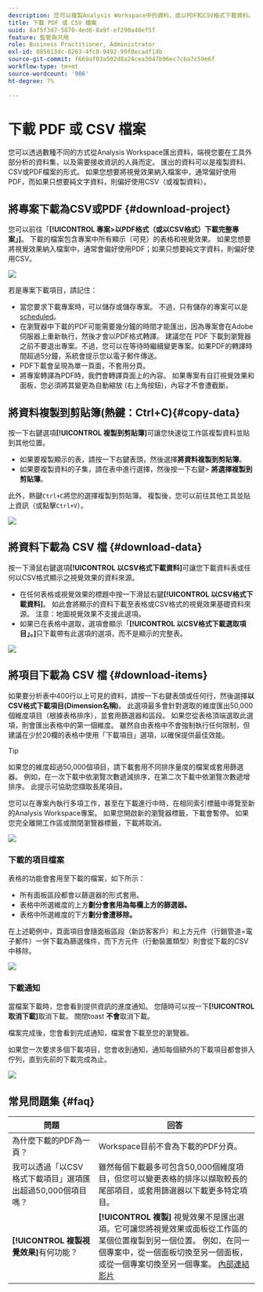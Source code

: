 ```yaml
---
description: 您可以複製Analysis Workspace中的資料，或以PDF和CSV格式下載資料。
title: 下載 PDF 或 CSV 檔案
uuid: 8af5f3d7-5870-4ed6-8a9f-ef290a48ef5f
feature: 監管與共用
role: Business Practitioner, Administrator
exl-id: 085013dc-8263-4fc8-9492-99f0ecadf14b
source-git-commit: f669af03a502d8a24cea3047b96ec7cba7c59e6f
workflow-type: tm+mt
source-wordcount: '986'
ht-degree: 7%

---
```


# 下載 PDF 或 CSV 檔案

您可以透過數種不同的方式從Analysis Workspace匯出資料，端視您要在工具外部分析的資料集，以及需要接收資訊的人員而定。 匯出的資料可以是複製資料、CSV或PDF檔案的形式。 如果您想要將視覺效果納入檔案中，通常偏好使用PDF，而如果只想要純文字資料，則偏好使用CSV（或複製資料）。

## 將專案下載為CSV或PDF {#download-project}

您可以前往「**[!UICONTROL 專案>以PDF格式（或以CSV格式）下載完整專案」]**。 下載的檔案包含專案中所有顯示（可見）的表格和視覺效果。 如果您想要將視覺效果納入檔案中，通常會偏好使用PDF；如果只想要純文字資料，則偏好使用CSV。

![](assets/download-project.png)

若是專案下載項目，請記住：

* 當您要求下載專案時，可以儲存或儲存專案。 不過，只有儲存的專案可以是[scheduled](https://experienceleague.adobe.com/docs/analytics/analyze/analysis-workspace/curate-share/t-schedule-report.html)。
* 在瀏覽器中下載的PDF可能需要幾分鐘的時間才能匯出，因為專案會在Adobe伺服器上重新執行，然後才會以PDF格式轉譯。 建議您在 PDF 下載到瀏覽器之前不要退出專案。不過，您可以在等待時繼續變更專案。如果PDF的轉譯時間超過5分鐘，系統會提示您以電子郵件傳送。
* PDF下載會呈現為單一頁面，不套用分頁。
* 將專案轉譯為PDF時，我們會轉譯頁面上的內容。 如果專案有自訂視覺效果和面板，您必須將其變更為自動縮放 (右上角按鈕)，內容才不會遭截斷。

## 將資料複製到剪貼簿(熱鍵：Ctrl+C){#copy-data}

按一下右鍵選項&#x200B;**[!UICONTROL 複製到剪貼簿]**&#x200B;可讓您快速從工作區複製資料並貼到其他位置。

* 如果要複製顯示的表，請按一下右鍵表頭，然後選擇&#x200B;**將資料複製到剪貼簿**。
* 如果要複製資料的子集，請在表中進行選擇，然後按一下右鍵> **將選擇複製到剪貼簿**。

此外，熱鍵`Ctrl+C`將您的選擇複製到剪貼簿。 複製後，您可以前往其他工具並貼上資訊（或點擊`Ctrl+V`）。

![](assets/copy-selection.png)

## 將資料下載為 CSV 檔 {#download-data}

按一下滑鼠右鍵選項&#x200B;**[!UICONTROL 以CSV格式下載資料]**&#x200B;可讓您下載資料表或任何以CSV格式顯示之視覺效果的資料來源。

* 在任何表格或視覺效果的標題中按一下滑鼠右鍵&#x200B;**[!UICONTROL 以CSV格式下載資料]**。 如此會將顯示的資料下載至表格或CSV格式的視覺效果基礎資料來源。 注意：地圖視覺效果不支援此選項。
* 如果已在表格中選取，選項會顯示「**[!UICONTROL 以CSV格式下載選取項目」。]**&#x200B;只下載帶有此選項的選項，而不是顯示的完整表。

![](assets/download-data-viz.png)

## 將項目下載為 CSV 檔 {#download-items}

如果要分析表中400行以上可見的資料，請按一下右鍵表頭或任何行，然後選擇&#x200B;**以CSV格式下載項目(Dimension名稱)**。 此選項最多會針對選取的維度匯出50,000個維度項目（根據表格排序），並套用篩選器和區段。 如果您從表格頂端選取此選項，則會匯出表格中的第一個維度。 雖然自由表格中不會強制執行任何限制，但建議在少於20欄的表格中使用「下載項目」選項，以確保提供最佳效能。

>[!TIP]
>
> 如果您的維度超過50,000個項目，請下載套用不同排序量度的檔案或套用篩選器。 例如，在一次下載中依瀏覽次數遞減排序，在第二次下載中依瀏覽次數遞增排序。 此提示可協助您擷取長尾項目。

您可以在專案內執行多項工作，甚至在下載進行中時，在相同索引標籤中導覽至新的Analysis Workspace專案。 如果您開啟新的瀏覽器標籤，下載會暫停。 如果您完全離開工作區或關閉瀏覽器標籤，下載將取消。

![](assets/download-items.png)

### 下載的項目檔案

表格的功能會套用至下載的檔案，如下所示：

* 所有面板區段都會以篩選器的形式套用。
* 表格中所選維度的上方&#x200B;**劃分會套用為每欄上方的篩選器。**
* 表格中所選維度的下方&#x200B;**劃分會遭移除。**

在上述範例中，頁面項目會隨面板區段（新訪客客戶）和上方元件（行銷管道=電子郵件）一併下載為篩選條件，而下方元件（行動裝置類型）則會從下載的CSV中移除。

![](assets/downloaded-file.png)

### 下載通知

當檔案下載時，您會看到提供資訊的進度通知。 您隨時可以按一下&#x200B;**[!UICONTROL 取消下載]**&#x200B;取消下載。 關閉toast **不會**&#x200B;取消下載。

檔案完成後，您會看到完成通知，檔案會下載至您的瀏覽器。

如果您一次要求多個下載項目，您會收到通知，通知每個額外的下載項目都會排入佇列，直到先前的下載完成為止。

![](assets/toast.png)

## 常見問題集 {#faq}

| 問題 | 回答 |
| --- | --- |
| 為什麼下載的PDF為一頁？ | Workspace目前不會為下載的PDF分頁。 |
| 我可以透過「以CSV格式下載項目」選項匯出超過50,000個項目嗎？ | 雖然每個下載最多可包含50,000個維度項目，但您可以變更表格的排序以擷取較長的尾部項目，或套用篩選器以下載更多特定項目。 |
| **[!UICONTROL 複製視覺效果]**&#x200B;有何功能？ | **[!UICONTROL 複製]** 視覺效果不是匯出選項。它可讓您將視覺效果或面板從工作區的某個位置複製到另一個位置。 例如，在同一個專案中，從一個面板切換至另一個面板，或從一個專案切換至另一個專案。 [內部連結影片](https://experienceleague.adobe.com/docs/analytics-learn/tutorials/analysis-workspace/visualizations/intra-linking-in-analysis-workspace.html) |
